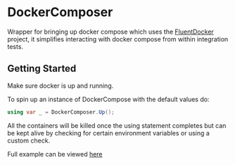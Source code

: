 # DockerComposer

Wrapper for bringing up docker compose which uses the [FluentDocker](https://github.com/mariotoffia/FluentDocker) project, it simplifies interacting with docker compose from within integration tests. 

## Getting Started

Make sure docker is up and running.

To spin up an instance of DockerCompose with the default values do:

```csharp
using var _ = DockerComposer.Up();
```

All the containers will be killed once the using statement completes but can be kept alive by checking for certain environment variables or using a custom check.

Full example can be viewed [here](./DockerComposer.Integration.Tests/IntegrationTest.cs)
